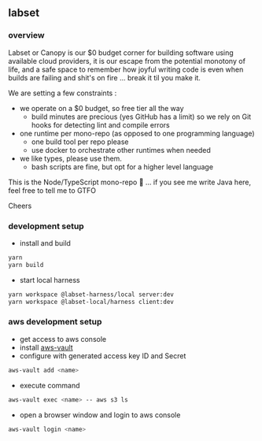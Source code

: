 ## labset

### overview

Labset or Canopy is our $0 budget corner for building software using available cloud providers,
it is our escape from the potential monotony of life, and a safe space to remember how
joyful writing code is even when builds are failing and shit's on fire ... break it til you make it.

We are setting a few constraints :

- we operate on a $0 budget, so free tier all the way
  - build minutes are precious (yes GitHub has a limit) so we rely on Git hooks for detecting lint and compile errors
- one runtime per mono-repo (as opposed to one programming language)
  - one build tool per repo please
  - use docker to orchestrate other runtimes when needed
- we like types, please use them.
  - bash scripts are fine, but opt for a higher level language

This is the Node/TypeScript mono-repo 🎉 ... if you see me write Java here, feel free to tell me to GTFO

Cheers

### development setup

- install and build

```bash
yarn
yarn build
```

- start local harness

```bash
yarn workspace @labset-harness/local server:dev
yarn workspace @labset-local/harness client:dev
```

### aws development setup

- get access to aws console
- install [aws-vault](https://github.com/99designs/aws-vault)
- configure with generated access key ID and Secret

```bash
aws-vault add <name>
```

- execute command

```bash
aws-vault exec <name> -- aws s3 ls
```

- open a browser window and login to aws console

```bash
aws-vault login <name>
```
